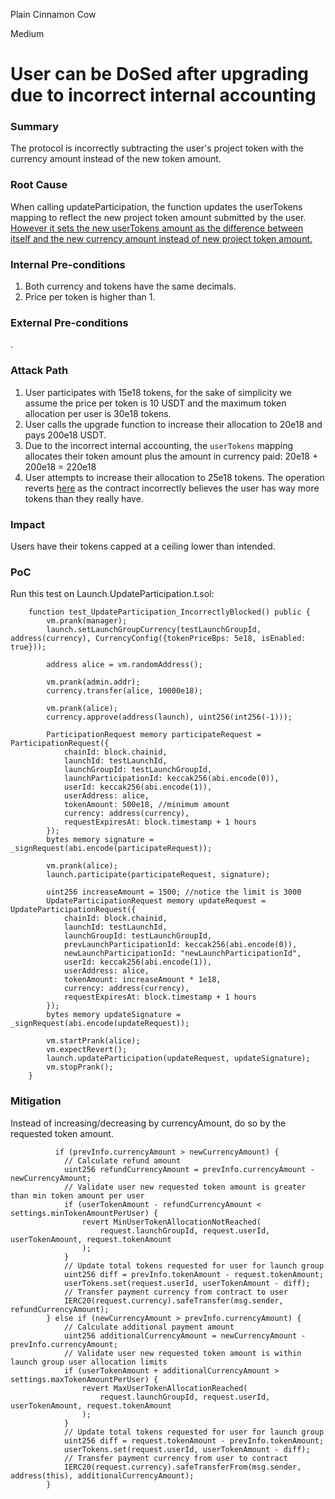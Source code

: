 Plain Cinnamon Cow

Medium

# User can be DoSed after upgrading due to incorrect internal accounting

### Summary

The protocol is incorrectly subtracting the user's project token with the currency amount instead of the new token amount.

### Root Cause

When calling updateParticipation, the function updates the userTokens mapping to reflect the new project token amount submitted by the user. [However it sets the new userTokens amount as the difference between itself and the new currency amount instead of new project token amount.](https://github.com/sherlock-audit/2025-02-rova/blob/main/rova-contracts/src/Launch.sol#L361)

### Internal Pre-conditions

1. Both currency and tokens have the same decimals.
2. Price per token is higher than 1.

### External Pre-conditions

.

### Attack Path

1. User participates with 15e18 tokens, for the sake of simplicity we assume the price per token is 10 USDT and the maximum token allocation per user is 30e18 tokens.
2. User calls the upgrade function to increase their allocation to 20e18 and pays 200e18 USDT.
3. Due to the incorrect internal accounting, the `userTokens` mapping allocates their token amount plus the amount in currency paid: 20e18 + 200e18 = 220e18
4. User attempts to increase their allocation to 25e18 tokens. The operation reverts [here](https://github.com/sherlock-audit/2025-02-rova/blob/main/rova-contracts/src/Launch.sol#L368-L370) as the contract incorrectly believes the user has way more tokens than they really have.

### Impact

Users have their tokens capped at a ceiling lower than intended.

### PoC

Run this test on Launch.UpdateParticipation.t.sol:

```solidity
    function test_UpdateParticipation_IncorrectlyBlocked() public {
        vm.prank(manager);
        launch.setLaunchGroupCurrency(testLaunchGroupId, address(currency), CurrencyConfig({tokenPriceBps: 5e18, isEnabled: true}));

        address alice = vm.randomAddress();

        vm.prank(admin.addr);
        currency.transfer(alice, 10000e18);

        vm.prank(alice);
        currency.approve(address(launch), uint256(int256(-1)));

        ParticipationRequest memory participateRequest = ParticipationRequest({
            chainId: block.chainid,
            launchId: testLaunchId,
            launchGroupId: testLaunchGroupId,
            launchParticipationId: keccak256(abi.encode(0)),
            userId: keccak256(abi.encode(1)),
            userAddress: alice,
            tokenAmount: 500e18, //minimum amount
            currency: address(currency),
            requestExpiresAt: block.timestamp + 1 hours
        });
        bytes memory signature = _signRequest(abi.encode(participateRequest));

        vm.prank(alice);
        launch.participate(participateRequest, signature);

        uint256 increaseAmount = 1500; //notice the limit is 3000
        UpdateParticipationRequest memory updateRequest = UpdateParticipationRequest({
            chainId: block.chainid,
            launchId: testLaunchId,
            launchGroupId: testLaunchGroupId,
            prevLaunchParticipationId: keccak256(abi.encode(0)),
            newLaunchParticipationId: "newLaunchParticipationId",
            userId: keccak256(abi.encode(1)),
            userAddress: alice,
            tokenAmount: increaseAmount * 1e18,
            currency: address(currency),
            requestExpiresAt: block.timestamp + 1 hours
        });
        bytes memory updateSignature = _signRequest(abi.encode(updateRequest));

        vm.startPrank(alice);
        vm.expectRevert();
        launch.updateParticipation(updateRequest, updateSignature);
        vm.stopPrank();
    }
```

### Mitigation

Instead of increasing/decreasing by currencyAmount, do so by the requested token amount.
```solidity
          if (prevInfo.currencyAmount > newCurrencyAmount) {
            // Calculate refund amount
            uint256 refundCurrencyAmount = prevInfo.currencyAmount - newCurrencyAmount;
            // Validate user new requested token amount is greater than min token amount per user
            if (userTokenAmount - refundCurrencyAmount < settings.minTokenAmountPerUser) {
                revert MinUserTokenAllocationNotReached(
                    request.launchGroupId, request.userId, userTokenAmount, request.tokenAmount
                );
            }
            // Update total tokens requested for user for launch group
            uint256 diff = prevInfo.tokenAmount - request.tokenAmount;
            userTokens.set(request.userId, userTokenAmount - diff);
            // Transfer payment currency from contract to user
            IERC20(request.currency).safeTransfer(msg.sender, refundCurrencyAmount);
        } else if (newCurrencyAmount > prevInfo.currencyAmount) {
            // Calculate additional payment amount
            uint256 additionalCurrencyAmount = newCurrencyAmount - prevInfo.currencyAmount;
            // Validate user new requested token amount is within launch group user allocation limits
            if (userTokenAmount + additionalCurrencyAmount > settings.maxTokenAmountPerUser) {
                revert MaxUserTokenAllocationReached(
                    request.launchGroupId, request.userId, userTokenAmount, request.tokenAmount
                );
            }
            // Update total tokens requested for user for launch group
            uint256 diff = request.tokenAmount - prevInfo.tokenAmount;
            userTokens.set(request.userId, userTokenAmount - diff);
            // Transfer payment currency from user to contract
            IERC20(request.currency).safeTransferFrom(msg.sender, address(this), additionalCurrencyAmount);
        }
```